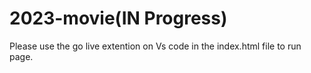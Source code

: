 # 2023-movie(IN Progress)

Please use the go live extention on Vs code in the index.html file to run page.
